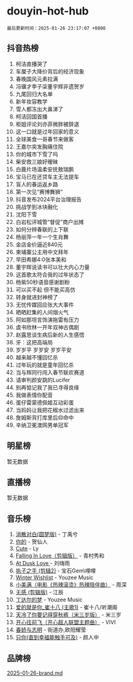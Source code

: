 # douyin-hot-hub

`最后更新时间：2025-01-26 23:17:07 +0800`

## 抖音热榜

1. 柯洁直播哭了
1. 车厘子大降价背后的经济现象
1. 春晚国风元素拉满
1. 冯骥才李子柒董宇辉非遗贺岁
1. 九尾回归大名单
1. 新年妆容教学
1. 雪人都冻出大鼻涕了
1. 柯洁回国首播
1. 柜姐评论刘亦菲微胖被辞退
1. 这一口就是过年回家的意义
1. 全球美食一哥春节来做客
1. 王嘉尔突发胸痛住院
1. 你的城市下雪了吗
1. 柴安救三娘好暧昧
1. 白鹿片场温柔安抚敖瑞鹏
1. 宝马已在还贷车主无法提车
1. 盲人的春运返乡路
1. 第一次见“赛博舞狮”
1. 抖音发布2024平台治理报告
1. 挑战学到冰块融化
1. 沈阳下雪
1. 白岩松评城管“督促”商户出摊
1. 如何分辨春联的上下联
1. 杨丽萍一年一个生肖舞
1. 金店金价逼近840元
1. 柬埔寨公主用中文拜年
1. 早田希娜4:0张本美和
1. 董宇辉说读书可以壮大内心力量
1. 这首歌太符合我的过年状态了
1. 杨紫50秒语音感谢剧粉
1. 可以买不起 但不能买高仿
1. 转身就进封神榜了
1. 无忧传媒回应张大大事件
1. 晒晒赶集的人间烟火气
1. 阿如那坦言饰演拖雷有压力
1. 虞书欣林一开年双神古偶剧
1. 赵露思谈生病后新的人生感悟
1. 牙：这把高端局
1. 岁岁平 岁岁安 岁岁平安
1. 越来越不懂回忆杀
1. 过年玩的就是童年回忆杀
1. 当与辉同行闯入春节联欢赛道
1. 请审判颜安跳的Lucifer
1. 别再惦记我了我已寻得良缘
1. 我做表情你配音
1. 蛋仔雷蒙德佩姬互动彩蛋
1. 当妈妈让我把花椒水过滤出来
1. 詹姆斯背打库里后仰命中
1. 辛纳卫冕澳网男单冠军

## 明星榜

暂无数据

## 直播榜

暂无数据

## 音乐榜

1. [消散对白(圆梦版)](https://sf3-cdn-tos.douyinstatic.com/obj/tos-cn-ve-2774/og4jB5I5IizzoZVAAAzWgBMAsMDWoArfwBOiFs) - 丁禹兮
1. [你的](https://sf5-hl-cdn-tos.douyinstatic.com/obj/tos-cn-ve-2774/oYuIeKf42jB7sEV6B2upMdpYAgfrQWj0FeRegh) - 贺仙人
1. [Cute](https://sf5-hl-cdn-tos.douyinstatic.com/obj/tos-cn-ve-2774/o4IbIzHWKAAB4wsS5qMBRiiAlEBGTpQRNfFvuo) - Ly
1. [Falling In Love（剪辑版）](https://sf5-hl-cdn-tos.douyinstatic.com/obj/tos-cn-ve-2774/o8ajpA8zzgBPahbBIO8AcKGBLJezFCRd1wfP9f) - 青村秀和
1. [ At Dusk  Love ](https://sf3-cdn-tos.douyinstatic.com/obj/tos-cn-ve-2774/o8CrpCf5CaYgI4ZrtQgMQAFEfuGqNnRSDQAPBc) - 刘嗨雨
1. [执子之手 (剪辑2)](https://sf5-hl-cdn-tos.douyinstatic.com/obj/tos-cn-ve-2774/oUoZLQjCc31XzqsBnBQUNgeKtYPBcgbFDwtfcu) - 宝石Gem\哩哩
1. [Winter Wishlist](https://sf5-hl-cdn-tos.douyinstatic.com/obj/tos-cn-ve-2774/oIIgUOeamCFCVAzxN6MFRLIBlLGpUqQxeeHrLE) - Youzee Music
1. [小美满（电影《热辣滚烫》热辣陪伴曲）](https://sf5-hl-cdn-tos.douyinstatic.com/obj/tos-cn-ve-2774/o0GAn2lSgfZIDUgtevCGDQYnFg4CwnrBaxbTZL) - 周深
1. [无感 (剪辑版)](https://sf5-hl-cdn-tos.douyinstatic.com/obj/tos-cn-ve-2774/o0eIsUzJBDlQaQFC5OFlgbMEZC1TFYBftOBn6p) - 江辰
1. [丁达尔的梦](https://sf5-hl-cdn-tos.douyinstatic.com/obj/tos-cn-ve-2774/oMU3WirUZBVQkAC9ccG5P2IQirziZM2RTInUY) - Youzee Music
1. [爱的就是你_崔十八 (主歌1)](https://sf5-hl-cdn-tos.douyinstatic.com/obj/tos-cn-ve-2774/oI5BO5DhFZ6UTcNCnZaOCBLtZ7WIMQGfgnXf5E) - 崔十八/听潮阁
1. [天冷了你要记得穿秋裤（米三岁版）](https://sf3-cdn-tos.douyinstatic.com/obj/tos-cn-ve-2774/oQlIwVIDWiZ6BQilAorS7MA0AgCkQDvcZAdm1) - 米三岁
1. [开心往前飞（开心超人联盟主题曲）](https://sf5-hl-cdn-tos.douyinstatic.com/obj/tos-cn-ve-2774/9d8fb7c82cf1421fb93a9fe925275e0a) - VIVI
1. [春娇与志明](https://sf6-cdn-tos.douyinstatic.com/obj/tos-cn-ve-2774/e530d8fceb7044b39707d7f9ff54add1) - 街道办,欧阳耀莹
1. [只你(直到幸福能触手可及)](https://sf5-hl-cdn-tos.douyinstatic.com/obj/tos-cn-ve-2774/o0lBkRDzFTeaVSUz3ZZSCBVtZ5DIMQGfgmEAuE) - 颜人中

## 品牌榜

[2025-01-26-brand.md](2025-01-26-brand.md)
